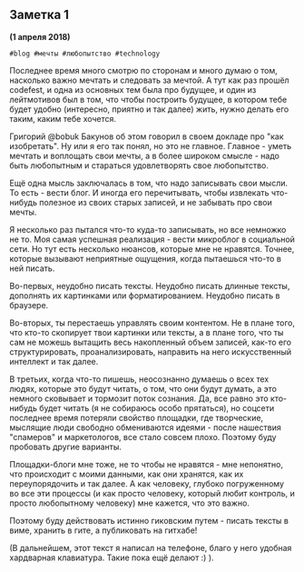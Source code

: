 ## Заметка 1
__(1 апреля 2018)__

`#blog #мечты #любопытство #technology`

Последнее время много смотрю по сторонам и много думаю о том, насколько важно мечтать и следовать за мечтой. А тут как раз прошёл codefest, и одна из основных тем была про будущее, и один из лейтмотивов был в том, что чтобы построить будущее, в котором тебе будет удобно (интересно, приятно и так далее) жить, нужно делать его таким, каким тебе хочется.

Григорий @bobuk Бакунов об этом говорил в своем докладе про "как изобретать". Ну или я его так понял, но это не главное. Главное - уметь мечтать и воплощать свои мечты, а в более широком смысле - надо быть любопытным и стараться удовлетворять свое любопытство.

Ещё одна мысль заключалась в том, что надо записывать свои мысли. То есть - вести блог. И иногда его перечитывать, чтобы извлекать что-нибудь полезное из своих старых записей, и не забывать про свои мечты.

Я несколько раз пытался что-то куда-то записывать, но все немножко не то. Моя самая успешная реализация - вести микроблог в социальной сети. Но тут есть несколько нюансов, которые мне не нравятся. Точнее, которые вызывают неприятные ощущения, когда пытаешься что-то в ней писать.

Во-первых, неудобно писать тексты. Неудобно писать длинные тексты, дополнять их картинками или форматированием. Неудобно писать в браузере.

Во-вторых, ты перестаешь управлять своим контентом. Не в плане того, что кто-то скопирует твои картинки или тексты, а в плане того, что ты сам не можешь вытащить весь накопленный объем записей, как-то его структурировать, проанализировать, направить на него искусственный интеллект и так далее.

В третьих, когда что-то пишешь, неосознанно думаешь о всех тех людях, которые это будут читать, о том, что они будут думать, а это немного сковывает и тормозит поток сознания. Да, все равно это кто-нибудь будет читать (я не собираюсь особо прятаться), но соцсети последнее время потеряли свойство площадки, где творческие, мыслящие люди свободно обмениваются идеями - после нашествия "спамеров" и маркетологов, все стало совсем плохо. Поэтому буду пробовать другие варианты.

Площадки-блоги мне тоже, не то чтобы не нравятся - мне непонятно, что происходит с моими данными, как они хранятся, как их переупорядочить и так далее. А как человеку, глубоко погруженному во все эти процессы (и как просто человеку, который любит контроль, и просто любопытному человеку) мне кажется, что это важно.

Поэтому буду действовать истинно гиковским путем - писать тексты в виме, хранить в гите, а публиковать на гитхабе!

(В дальнейшем, этот текст я написал на телефоне, благо у него удобная хардварная клавиатура. Такие пока ещё делают :) ).

